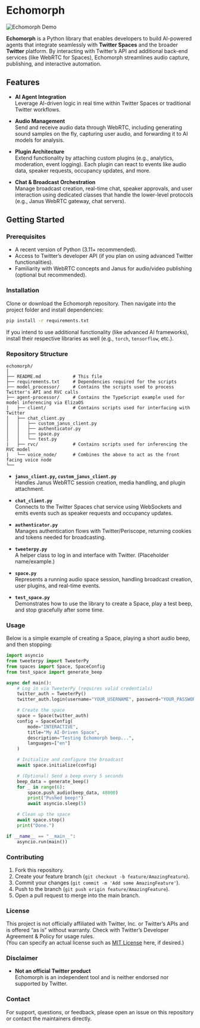 # Echomorph

![Echomorph Demo](resources/demo.gif)

**Echomorph** is a Python library that enables developers to build AI-powered agents that integrate seamlessly with **Twitter Spaces** and the broader **Twitter** platform. By interacting with Twitter’s API and additional back-end services (like WebRTC for Spaces), Echomorph streamlines audio capture, publishing, and interactive automation.

## Features

- **AI Agent Integration**  
  Leverage AI-driven logic in real time within Twitter Spaces or traditional Twitter workflows.

- **Audio Management**  
  Send and receive audio data through WebRTC, including generating sound samples on the fly, capturing user audio, and forwarding it to AI models for analysis.

- **Plugin Architecture**  
  Extend functionality by attaching custom plugins (e.g., analytics, moderation, event logging). Each plugin can react to events like audio data, speaker requests, occupancy updates, and more.

- **Chat & Broadcast Orchestration**  
  Manage broadcast creation, real-time chat, speaker approvals, and user interaction using dedicated classes that handle the lower-level protocols (e.g., Janus WebRTC gateway, chat servers).

## Getting Started

### Prerequisites

- A recent version of Python (3.11+ recommended).
- Access to Twitter’s developer API (if you plan on using advanced Twitter functionalities).
- Familiarity with WebRTC concepts and Janus for audio/video publishing (optional but recommended).

### Installation

Clone or download the Echomorph repository. Then navigate into the project folder and install dependencies:

```bash
pip install -r requirements.txt
```

If you intend to use additional functionality (like advanced AI frameworks), install their respective libraries as well (e.g., `torch`, `tensorflow`, etc.).

### Repository Structure

```
echomorph/
│
├── README.md            # This file
├── requirements.txt     # Dependencies required for the scripts
├── model_processor/     # Contains the scripts used to process Twitter's API and RVC calls
├── agent-processor/     # Contains the TypeScript example used for model inferencing via ElizaOS
|   ├── client/          # Contains scripts used for interfacing with Twitter
│   ├── chat_client.py
│   │   ├── custom_janus_client.py
│   │   ├── authenticator.py
│   │   ├── space.py
│   │   └── test.py
|   ├── rvc/             # Contains scripts used for inferencing the RVC model
|   └── voice_node/      # Combines the above to act as the front facing voice node
└──
```

- **`janus_client.py`, `custom_janus_client.py`**  
  Handles Janus WebRTC session creation, media handling, and plugin attachment.

- **`chat_client.py`**  
  Connects to the Twitter Spaces chat service using WebSockets and emits events such as speaker requests and occupancy updates.

- **`authenticator.py`**  
  Manages authentication flows with Twitter/Periscope, returning cookies and tokens needed for broadcasting.

- **`tweeterpy.py`**  
  A helper class to log in and interface with Twitter. (Placeholder name/example.)

- **`space.py`**  
  Represents a running audio space session, handling broadcast creation, user plugins, and real-time events.

- **`test_space.py`**  
  Demonstrates how to use the library to create a Space, play a test beep, and stop gracefully after some time.

### Usage

Below is a simple example of creating a Space, playing a short audio beep, and then stopping:

```python
import asyncio
from tweeterpy import TweeterPy
from spaces import Space, SpaceConfig
from test_space import generate_beep

async def main():
    # Log in via TweeterPy (requires valid credentials)
    twitter_auth = TweeterPy()
    twitter_auth.login(username="YOUR_USERNAME", password="YOUR_PASSWORD", email="YOUR_EMAIL")

    # Create the space
    space = Space(twitter_auth)
    config = SpaceConfig(
        mode="INTERACTIVE",
        title="My AI-Driven Space",
        description="Testing Echomorph beep...",
        languages=["en"]
    )

    # Initialize and configure the broadcast
    await space.initialize(config)

    # (Optional) Send a beep every 5 seconds
    beep_data = generate_beep()
    for _ in range(6):
        space.push_audio(beep_data, 48000)
        print("Pushed beep!")
        await asyncio.sleep(5)

    # Clean up the space
    await space.stop()
    print("Done.")

if __name__ == "__main__":
    asyncio.run(main())
```

### Contributing

1. Fork this repository.
2. Create your feature branch (`git checkout -b feature/AmazingFeature`).
3. Commit your changes (`git commit -m 'Add some AmazingFeature'`).
4. Push to the branch (`git push origin feature/AmazingFeature`).
5. Open a pull request to merge into the main branch.

### License

This project is not officially affiliated with Twitter, Inc. or Twitter’s APIs and is offered “as is” without warranty. Check with Twitter’s Developer Agreement & Policy for usage rules.  
(You can specify an actual license such as [MIT License](https://opensource.org/licenses/MIT) here, if desired.)

### Disclaimer

- **Not an official Twitter product**  
  Echomorph is an independent tool and is neither endorsed nor supported by Twitter.

### Contact

For support, questions, or feedback, please open an issue on this repository or contact the maintainers directly.
